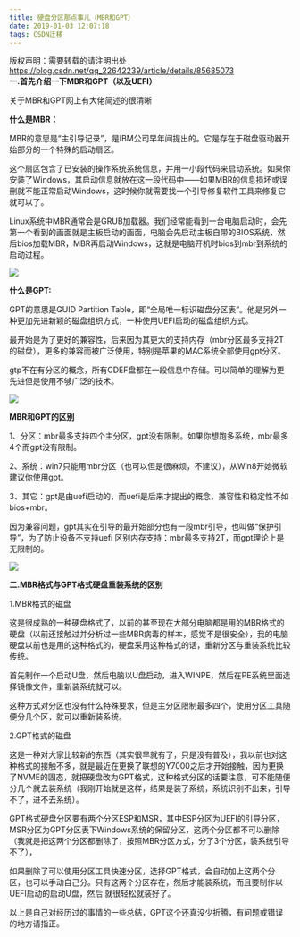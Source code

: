 ```yaml
---
title: 硬盘分区那点事儿（MBR和GPT）
date: 2019-01-03 12:07:18
tags: CSDN迁移
---
```

 版权声明：需要转载的请注明出处 https://blog.csdn.net/qq_22642239/article/details/85685073   
   **一.首先介绍一下MBR和GPT（以及UEFI）**

 关于MBR和GPT网上有大佬简述的很清晰

 **什么是MBR：**

 MBR的意思是“主引导记录”，是IBM公司早年间提出的。它是存在于磁盘驱动器开始部分的一个特殊的启动扇区。

 这个扇区包含了已安装的操作系统系统信息，并用一小段代码来启动系统。如果你安装了Windows，其启动信息就放在这一段代码中——如果MBR的信息损坏或误删就不能正常启动Windows，这时候你就需要找一个引导修复软件工具来修复它就可以了。

 Linux系统中MBR通常会是GRUB加载器。我们经常能看到一台电脑启动时，会先第一个看到的画面就是主板启动的画面，电脑会先启动主板自带的BIOS系统，然后bios加载MBR，MBR再启动Windows，这就是电脑开机时bios到mbr到系统的启动过程。

 ![](https://img-blog.csdnimg.cn/20190103114312101.jpg?x-oss-process=image/watermark,type_ZmFuZ3poZW5naGVpdGk,shadow_10,text_aHR0cHM6Ly9ibG9nLmNzZG4ubmV0L3FxXzIyNjQyMjM5,size_16,color_FFFFFF,t_70)

 **什么是GPT:**

 GPT的意思是GUID Partition Table，即“全局唯一标识磁盘分区表”。他是另外一种更加先进新颖的磁盘组织方式，一种使用UEFI启动的磁盘组织方式。

 最开始是为了更好的兼容性，后来因为其更大的支持内存（mbr分区最多支持2T的磁盘），更多的兼容而被广泛使用，特别是苹果的MAC系统全部使用gpt分区。

 gtp不在有分区的概念，所有CDEF盘都在一段信息中存储。可以简单的理解为更先进但是使用不够广泛的技术。

 ![](https://img-blog.csdnimg.cn/20190103114353111.jpg?x-oss-process=image/watermark,type_ZmFuZ3poZW5naGVpdGk,shadow_10,text_aHR0cHM6Ly9ibG9nLmNzZG4ubmV0L3FxXzIyNjQyMjM5,size_16,color_FFFFFF,t_70)

 **MBR和GPT的区别**

 1、分区：mbr最多支持四个主分区，gpt没有限制。如果你想跑多系统，mbr最多4个而gpt没有限制。

 2、系统：win7只能用mbr分区（也可以但是很麻烦，不建议），从Win8开始微软建议你使用gpt。

 3、其它：gpt是由uefi启动的，而uefi是后来才提出的概念，兼容性和稳定性不如bios+mbr。

 因为兼容问题，gpt其实在引导的最开始部分也有一段mbr引导，也叫做“保护引导”，为了防止设备不支持uefi 区别内存支持：mbr最多支持2T，而gpt理论上是无限制的。

 ![](https://img-blog.csdnimg.cn/20190103114430552.jpg?x-oss-process=image/watermark,type_ZmFuZ3poZW5naGVpdGk,shadow_10,text_aHR0cHM6Ly9ibG9nLmNzZG4ubmV0L3FxXzIyNjQyMjM5,size_16,color_FFFFFF,t_70)

 **二.MBR格式与GPT格式硬盘重装系统的区别**

 1.MBR格式的磁盘

 这是很成熟的一种硬盘格式了，以前的甚至现在大部分电脑都是用的MBR格式的硬盘（以前还接触过并分析过一些MBR病毒的样本，感觉不是很安全），我的电脑硬盘以前也是用的这种格式的，硬盘采用这种格式的话，重新分区与重装系统比较传统。

 首先制作一个启动U盘，然后电脑以U盘启动，进入WINPE，然后在PE系统里面选择镜像文件，重新装系统就可以。

 这种方式对分区也没有什么特殊要求，但是主分区限制最多四个，使用分区工具随便分几个区，就可以重新装系统。

 2.GPT格式的磁盘

 这是一种对大家比较新的东西（其实很早就有了，只是没有普及），我以前也对这种格式的接触不多，就是最近在更换了联想的Y7000之后才开始接触，因为更换了NVME的固态，就把硬盘改为GPT格式，这种格式分区的话要注意，可不能随便分几个就去装系统（我刚开始就是这样，结果是装了系统，系统识别不出来，引导不了，进不去系统）。

 GPT格式硬盘分区要有两个分区ESP和MSR，其中ESP分区为UEFI的引导分区，MSR分区为GPT分区表下Windows系统的保留分区，这两个分区都不可以删除（我就是把这两个分区都删除了，按照MBR分区方式，分了3个分区，装系统引导不了），

 如果删除了可以使用分区工具快速分区，选择GPT格式，会自动加上这两个分区，也可以手动自己分。只有这两个分区存在，然后才能装系统，而且要制作以UEFI启动的启动U盘，然后 就很轻松就装好了。

 

 以上是自己对经历过的事情的一些总结，GPT这个还真没少折腾，有问题或错误的地方请指正。

   
 